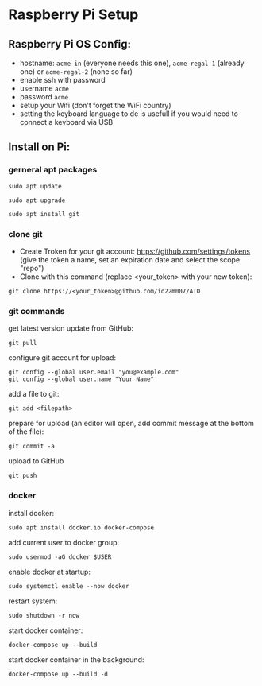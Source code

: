 # Raspberry Pi Setup
## Raspberry Pi OS Config:
- hostname: `acme-in` (everyone needs this one), `acme-regal-1` (already one) or `acme-regal-2` (none so far)
- enable ssh with password
- username `acme`
- password `acme`
- setup your Wifi (don't forget the WiFi country)
- setting the keyboard language to de is usefull if you would need to connect a keyboard via USB

## Install on Pi:
### gerneral apt packages
```
sudo apt update
```
```
sudo apt upgrade
```
```
sudo apt install git
```
### clone git
- Create Troken for your git account: https://github.com/settings/tokens (give the token a name, set an expiration date and select the scope "repo")
- Clone with this command (replace <your_token> with your new token):
```
git clone https://<your_token>@github.com/io22m007/AID
```
### git commands
get latest version update from GitHub:
```
git pull
```
configure git account for upload:
```
git config --global user.email "you@example.com"
git config --global user.name "Your Name"
```
add a file to git:
```
git add <filepath>
```
prepare for upload (an editor will open, add commit message at the bottom of the file):
```
git commit -a
```
upload to GitHub
```
git push
```
### docker
install docker:
```
sudo apt install docker.io docker-compose
```
add current user to docker group:
```
sudo usermod -aG docker $USER
```
enable docker at startup:
```
sudo systemctl enable --now docker
```
restart system:
```
sudo shutdown -r now
```
start docker container:
```
docker-compose up --build
```
start docker container in the background:
```
docker-compose up --build -d
```